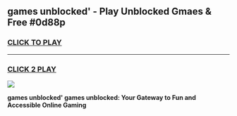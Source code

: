 
## games unblocked' - Play Unblocked Gmaes & Free #0d88p
<h3>
<a href="https://premium.freeplayer.one?title=games_unblocked'&ref=03M">CLICK TO PLAY</a></h3>
<hr>

<h3>
<a href="https://premium.freeplayer.one?title=games_unblocked'&ref=03M">CLICK 2 PLAY</a>
  
</h3>

<a href="https://premium.freeplayer.one?title=games_unblocked'&ref=03M"><img src="https://clearcache.store/games.png"></a>


**games unblocked' games unblocked: Your Gateway to Fun and Accessible Online Gaming**
